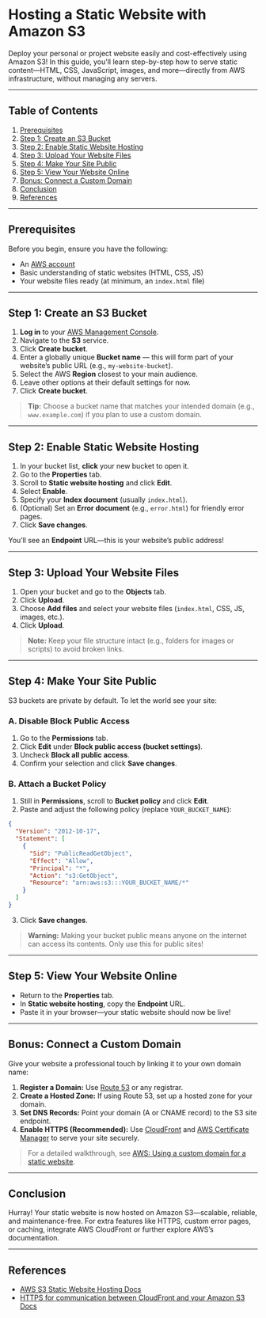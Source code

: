 # Hosting a Static Website with Amazon S3

Deploy your personal or project website easily and cost-effectively using Amazon S3! In this guide, you'll learn step-by-step how to serve static content—HTML, CSS, JavaScript, images, and more—directly from AWS infrastructure, without managing any servers.

---

## Table of Contents

1. [Prerequisites](#prerequisites)
2. [Step 1: Create an S3 Bucket](#step-1-create-an-s3-bucket)
3. [Step 2: Enable Static Website Hosting](#step-2-enable-static-website-hosting)
4. [Step 3: Upload Your Website Files](#step-3-upload-your-website-files)
5. [Step 4: Make Your Site Public](#step-4-make-your-site-public)
6. [Step 5: View Your Website Online](#step-5-view-your-website-online)
7. [Bonus: Connect a Custom Domain](#bonus-connect-a-custom-domain)
8. [Conclusion](#conclusion)
9. [References](#references)

---

## Prerequisites

Before you begin, ensure you have the following:

- An [AWS account](https://aws.amazon.com/)
- Basic understanding of static websites (HTML, CSS, JS)
- Your website files ready (at minimum, an `index.html` file)

---

## Step 1: Create an S3 Bucket

1. **Log in** to your [AWS Management Console](https://aws.amazon.com/).
2. Navigate to the **S3** service.
3. Click **Create bucket**.
4. Enter a globally unique **Bucket name** — this will form part of your website’s public URL (e.g., `my-website-bucket`).
5. Select the AWS **Region** closest to your main audience.
6. Leave other options at their default settings for now.
7. Click **Create bucket**.

> **Tip:** Choose a bucket name that matches your intended domain (e.g., `www.example.com`) if you plan to use a custom domain.

---

## Step 2: Enable Static Website Hosting

1. In your bucket list, **click** your new bucket to open it.
2. Go to the **Properties** tab.
3. Scroll to **Static website hosting** and click **Edit**.
4. Select **Enable**.
5. Specify your **Index document** (usually `index.html`).
6. (Optional) Set an **Error document** (e.g., `error.html`) for friendly error pages.
7. Click **Save changes**.

You’ll see an **Endpoint** URL—this is your website’s public address!

---

## Step 3: Upload Your Website Files

1. Open your bucket and go to the **Objects** tab.
2. Click **Upload**.
3. Choose **Add files** and select your website files (`index.html`, CSS, JS, images, etc.).
4. Click **Upload**.

> **Note:** Keep your file structure intact (e.g., folders for images or scripts) to avoid broken links.

---

## Step 4: Make Your Site Public

S3 buckets are private by default. To let the world see your site:

### A. Disable Block Public Access

1. Go to the **Permissions** tab.
2. Click **Edit** under **Block public access (bucket settings)**.
3. Uncheck **Block all public access**.
4. Confirm your selection and click **Save changes**.

### B. Attach a Bucket Policy

1. Still in **Permissions**, scroll to **Bucket policy** and click **Edit**.
2. Paste and adjust the following policy (replace `YOUR_BUCKET_NAME`):

```json
{
  "Version": "2012-10-17",
  "Statement": [
    {
      "Sid": "PublicReadGetObject",
      "Effect": "Allow",
      "Principal": "*",
      "Action": "s3:GetObject",
      "Resource": "arn:aws:s3:::YOUR_BUCKET_NAME/*"
    }
  ]
}
```
3. Click **Save changes**.

> **Warning:** Making your bucket public means anyone on the internet can access its contents. Only use this for public sites!

---

## Step 5: View Your Website Online

- Return to the **Properties** tab.
- In **Static website hosting**, copy the **Endpoint** URL.
- Paste it in your browser—your static website should now be live!

---

## Bonus: Connect a Custom Domain

Give your website a professional touch by linking it to your own domain name:

1. **Register a Domain:** Use [Route 53](https://aws.amazon.com/route53/) or any registrar.
2. **Create a Hosted Zone:** If using Route 53, set up a hosted zone for your domain.
3. **Set DNS Records:** Point your domain (A or CNAME record) to the S3 site endpoint.
4. **Enable HTTPS (Recommended):** Use [CloudFront](https://aws.amazon.com/cloudfront/) and [AWS Certificate Manager](https://aws.amazon.com/certificate-manager/) to serve your site securely.

> For a detailed walkthrough, see [AWS: Using a custom domain for a static website](https://docs.aws.amazon.com/AmazonS3/latest/userguide/WebsiteHosting.html#website-hosting-custom-domain-walkthrough).

---

## Conclusion

Hurray! Your static website is now hosted on Amazon S3—scalable, reliable, and maintenance-free. For extra features like HTTPS, custom error pages, or caching, integrate AWS CloudFront or further explore AWS’s documentation.

---

## References

- [AWS S3 Static Website Hosting Docs](https://docs.aws.amazon.com/AmazonS3/latest/userguide/WebsiteHosting.html)
- [HTTPS for communication between CloudFront and your Amazon S3 Docs](https://docs.aws.amazon.com/AmazonCloudFront/latest/DeveloperGuide/using-https-cloudfront-to-s3-origin.html)
